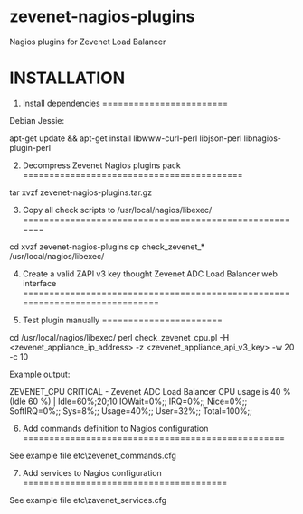 # zevenet-nagios-plugins

Nagios plugins for Zevenet Load Balancer

# INSTALLATION

1. Install dependencies
========================

Debian Jessie:

apt-get update && apt-get install libwww-curl-perl libjson-perl libnagios-plugin-perl


2. Decompress Zevenet Nagios plugins pack
==========================================

tar xvzf zevenet-nagios-plugins.tar.gz


3. Copy all check scripts to /usr/local/nagios/libexec/
=======================================================

cd xvzf zevenet-nagios-plugins
cp check_zevenet_* /usr/local/nagios/libexec/


4. Create a valid ZAPI v3 key thought Zevenet ADC Load Balancer web interface
=============================================================================


5. Test plugin manually
=======================

cd /usr/local/nagios/libexec/
perl check_zevenet_cpu.pl -H <zevenet_appliance_ip_address> -z <zevenet_appliance_api_v3_key> -w 20 -c 10

Example output:

ZEVENET_CPU CRITICAL - Zevenet ADC Load Balancer CPU usage is 40 % (Idle 60 %) | Idle=60%;20;10 IOWait=0%;; IRQ=0%;; Nice=0%;; SoftIRQ=0%;; Sys=8%;; Usage=40%;; User=32%;; Total=100%;;


6. Add commands definition to Nagios configuration
==================================================

See example file etc\zevenet_commands.cfg


7. Add services to Nagios configuration
=======================================

See example file etc\zavenet_services.cfg
